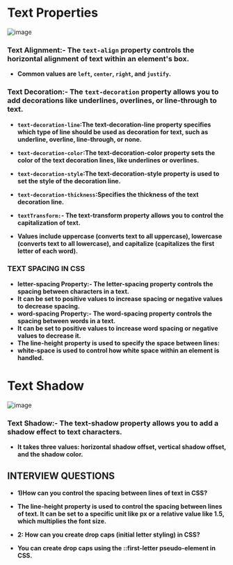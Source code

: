 # Text Properties
![image](https://github.com/user-attachments/assets/9eb901e0-a046-4b25-b3e5-7bec74f81ea3)

### Text Alignment:- The `text-align` property controls the horizontal alignment of text within an element's box.
- **Common values are `left`, `center`, `right`, and `justify`.**
### Text Decoration:- The `text-decoration` property allows you to add decorations like underlines, overlines, or line-through to text.

- **```text-decoration-line```:The text-decoration-line property specifies which type of line should be used as decoration for text, such as underline, overline, line-through, or none.**
- **```text-decoration-color```:The text-decoration-color property sets the color of the text decoration lines, like underlines or overlines.**
- **```text-decoration-style```:The text-decoration-style property is used to set the style of the decoration line.**
- **```text-decoration-thickness```:Specifies the thickness of the text decoration line.**

- **```textTransform:```- The text-transform property allows you to control the capitalization of text.**
- **Values include uppercase (converts text to all uppercase), lowercase (converts text to all lowercase), and capitalize (capitalizes the first letter of each word).**
###  TEXT SPACING IN CSS  
- **letter-spacing Property:- The letter-spacing property controls the spacing between characters in a text.**
- **It can be set to positive values to increase spacing or negative values to decrease spacing.**
- **word-spacing Property:- The word-spacing property controls the spacing between words in a text.**
- **It can be set to positive values to increase word spacing or negative values to decrease it.**
- **The line-height property is used to specify the space between lines:**
- **white-space is used to control how white space within an element is handled.**

# Text Shadow
![image](https://github.com/user-attachments/assets/6ca8249a-92e5-4fa2-8b11-329b3907313c)

### Text Shadow:- The text-shadow property allows you to add a shadow effect to text characters.
- **It takes three values: horizontal shadow offset, vertical shadow offset, and the shadow color.**
## INTERVIEW QUESTIONS
- **1)How can you control the spacing between lines of text in CSS?**
- **The line-height property is used to control the spacing between lines of text. It can be set to a specific unit like px or a relative value like 1.5, which multiplies the font size.**

- **2: How can you create drop caps (initial letter styling) in CSS?**
- **You can create drop caps using the ::first-letter pseudo-element in CSS.**
